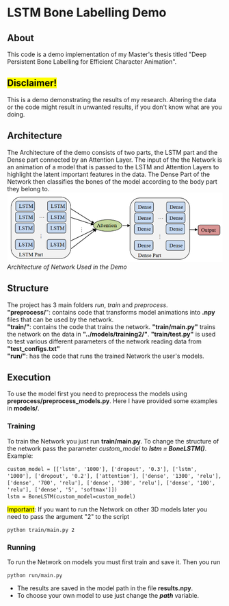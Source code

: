 # LSTM Bone Labelling Demo
## About
This code is a demo implementation of my Master's thesis titled "Deep Persistent Bone Labelling for Efficient
Character Animation".

## <mark>Disclaimer!</mark>
This is a demo demonstrating the results of my research. Altering the data or the code might result in unwanted results, if you don't know what are you doing.

## Architecture
The Architecture of the demo consists of two parts, the LSTM part and the Dense part connected by an Attention Layer. The input of the the Network is an animation of a model that is passed to the LSTM and Attention Layers to highlight the latent important features in the data. The Dense Part of the Network then classifies the bones of the model according to the body part they belong to.
![](design.png)
*Architecture of Network Used in the Demo*
## Structure
The project has 3 main folders *run*, *train* and *preprocess*.\
**"preprocess/**": contains code that transforms model animations into **.npy** files that can be used by the network.\
**"train/"**: contains the code that trains the network. **"train/main.py"** trains the network on the data in **"../models/training2/"**. **"train/test.py"** is used to test various different parameters of the network reading data from **"test_configs.txt"**\
**"run/"**: has the code that runs the trained Network the user's models.
## Execution
To use the model first you need to preprocess the models using **preprocess/preprocess_models.py**. Here I have provided some examples in **models/**.
### Training
To train the Network you just run **train/main.py**. To change the structure of the network pass the parameter *custom_model* to ***lstm = BoneLSTM()***.
Example:
```
custom_model = [['lstm', '1000'], ['dropout', '0.3'], ['lstm', '1000'], ['dropout', '0.2'], ['attention'], ['dense', '1300', 'relu'], ['dense', '700', 'relu'], ['dense', '300', 'relu'], ['dense', '100', 'relu'], ['dense', '5', 'softmax']])
lstm = BoneLSTM(custom_model=custom_model)
```

<mark>Important</mark>: If you want to run the Network on other 3D models  later you need to pass the argument "2" to the script
```
python train/main.py 2
```
### Running
To run the Network on models you must first train and save it. Then you run 

```
python run/main.py
```
* The results are saved in the model path in the file **results.npy**. 
* To choose your own model to use just change the ***path*** variable.
